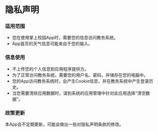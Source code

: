 # 隐私声明

### 适用范围
- 您在使用掌上校园App时，需要您的信息访问教务系统。
- App首页的天气信息可能来自于您的输入。

### 信息使用
- 不上传您的个人信息到应用程序提供方。
- 为了正常访问教务系统，需要您的用户名、密码，并储存在您的电脑中。
- 您的App访问教务系统时，会产生Cookie信息，并在教务系统中产生登录历史。
- 当您需要清除应用数据时，请到系统的应用管理中针对此应用选择“清空数据”。

### 政策更新

本App会不定期更新，可能会做出一些对隐私声明条款的修改。